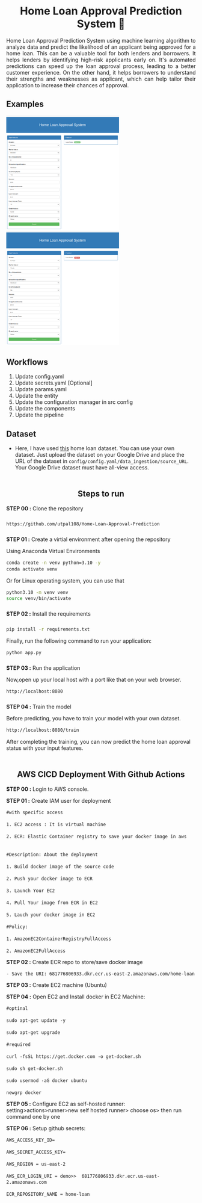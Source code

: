 # <div align='center'>Home Loan Approval Prediction System 🚀</div>

<div style="text-align: justify;">
Home Loan Approval Prediction System using machine learning algorithm to analyze data and predict the likelihood of an applicant being approved for a home loan. This can be a valuable tool for both lenders and borrowers. It helps lenders by identifying high-risk applicants early on. It's automated predictions can speed up the loan approval process, leading to a better customer experience. On the other hand, it helps borrowers to understand their strengths and weaknesses as applicant, which can help tailor their application to increase their chances of approval.</div>

## Examples

<img src="examples/example_01.png" width="300">
<img src="examples/example_02.png" width="300">


## Workflows

1. Update config.yaml
2. Update secrets.yaml [Optional]
3. Update params.yaml
4. Update the entity
5. Update the configuration manager in src config
6. Update the components
7. Update the pipeline


## Dataset

* Here, I have used [this](https://drive.google.com/file/d/1_2PM1emVVVMgnzbjdoUDp-0dlJVaupjf/view?usp=sharing) home loan dataset. You can use your own dataset. Just upload the dataset on your Google Drive and place the URL of the dataset in `config/config.yaml/data_ingestion/source_URL`. Your Google Drive dataset must have all-view access.



## <div style="padding-top: 20px" align="center"> Steps to run </div>

<div style="padding-bottom:10px"><b>STEP 00 :</b> Clone the repository</div>

```bash
https://github.com/utpal108/Home-Loan-Approval-Prediction
```
<div style="padding-top:10px"><b>STEP 01 :</b> Create a virtial environment after opening the repository</div>

Using Anaconda Virtual Environments

```bash
conda create -n venv python=3.10 -y
conda activate venv
```
Or for Linux operating system, you can use that

```bash
python3.10 -m venv venv
source venv/bin/activate
```

<div style="padding-top:10px; padding-bottom:10px"><b>STEP 02 :</b> Install the requirements</div>

```bash
pip install -r requirements.txt
```

Finally, run the following command to run your application:
```bash
python app.py
```

<div style="padding-top:10px"><b>STEP 03 :</b> Run the application</div>

Now,open up your local host with a port like that on your web browser.
```bash
http://localhost:8080
```
<div style="padding-top:10px"><b>STEP 04 :</b> Train the model</div>

Before predicting, you have to train your model with your own dataset.
```bash
http://localhost:8080/train
```
After completing the training, you can now predict the home loan approval status with your input features.


## <div style="padding-top: 20px" align="center"> AWS CICD Deployment With Github Actions </div>


**STEP 00 :** Login to AWS console.

**STEP 01 :** Create IAM user for deployment

	#with specific access

	1. EC2 access : It is virtual machine

	2. ECR: Elastic Container registry to save your docker image in aws


	#Description: About the deployment

	1. Build docker image of the source code

	2. Push your docker image to ECR

	3. Launch Your EC2 

	4. Pull Your image from ECR in EC2

	5. Lauch your docker image in EC2

	#Policy:

	1. AmazonEC2ContainerRegistryFullAccess

	2. AmazonEC2FullAccess

	
**STEP 02 :** Create ECR repo to store/save docker image

    - Save the URI: 681776806933.dkr.ecr.us-east-2.amazonaws.com/home-loan

	
**STEP 03 :** Create EC2 machine (Ubuntu) 

**STEP 04 :** Open EC2 and Install docker in EC2 Machine:
	
	
	#optinal

	sudo apt-get update -y

	sudo apt-get upgrade
	
	#required

	curl -fsSL https://get.docker.com -o get-docker.sh

	sudo sh get-docker.sh

	sudo usermod -aG docker ubuntu

	newgrp docker
	
**STEP 05 :** Configure EC2 as self-hosted runner:
    setting>actions>runner>new self hosted runner> choose os> then run command one by one

**STEP 06 :** Setup github secrets:

    AWS_ACCESS_KEY_ID=

    AWS_SECRET_ACCESS_KEY=

    AWS_REGION = us-east-2

    AWS_ECR_LOGIN_URI = demo>>  681776806933.dkr.ecr.us-east-2.amazonaws.com

    ECR_REPOSITORY_NAME = home-loan